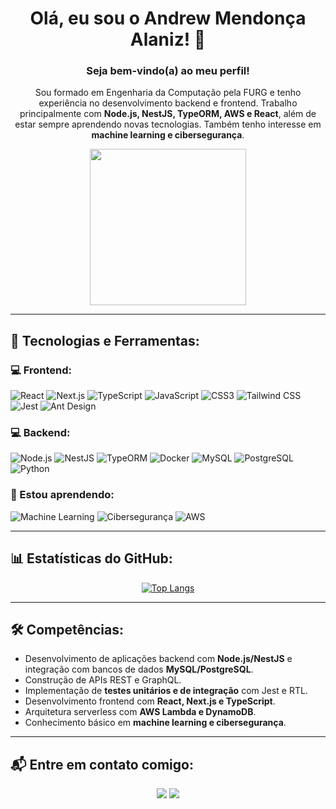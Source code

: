 <div align="center">

# Olá, eu sou o Andrew Mendonça Alaniz! 👋

### Seja bem-vindo(a) ao meu perfil!

Sou formado em Engenharia da Computação pela FURG e tenho experiência no desenvolvimento backend e frontend. Trabalho principalmente com **Node.js, NestJS, TypeORM, AWS e React**, além de estar sempre aprendendo novas tecnologias. Também tenho interesse em **machine learning e cibersegurança**.

<div id="header" align="center">
  <img src="https://i.pinimg.com/originals/9d/9b/d1/9d9bd13afce1a798d22ecfd9897730ed.gif" width="250"/>
</div>

</div>

---

## 🚀 Tecnologias e Ferramentas:

### 💻 Frontend:
![React](https://img.shields.io/badge/React-20232A?style=for-the-badge&logo=react&logoColor=61DAFB)
![Next.js](https://img.shields.io/badge/next%20js-000000?style=for-the-badge&logo=nextdotjs&logoColor=white)
![TypeScript](https://img.shields.io/badge/TypeScript-007ACC?style=for-the-badge&logo=typescript&logoColor=white)
![JavaScript](https://img.shields.io/badge/JavaScript-323330?style=for-the-badge&logo=javascript&logoColor=F7DF1E)
![CSS3](https://img.shields.io/badge/CSS3-1572B6?style=for-the-badge&logo=css3&logoColor=white)
![Tailwind CSS](https://img.shields.io/badge/Tailwind_CSS-38B2AC?style=for-the-badge&logo=tailwind-css&logoColor=white)
![Jest](https://img.shields.io/badge/Jest-C21325?style=for-the-badge&logo=jest&logoColor=white)
![Ant Design](https://img.shields.io/badge/Ant%20Design-0170FE?style=for-the-badge&logo=ant-design&logoColor=white)

### 💻 Backend:
![Node.js](https://img.shields.io/badge/Node.js-339933?style=for-the-badge&logo=nodedotjs&logoColor=white)
![NestJS](https://img.shields.io/badge/nestjs-E0234E?style=for-the-badge&logo=nestjs&logoColor=white)
![TypeORM](https://img.shields.io/badge/TypeORM-4479A1?style=for-the-badge&logo=typeorm&logoColor=white)
![Docker](https://img.shields.io/badge/Docker-2CA5E0?style=for-the-badge&logo=docker&logoColor=white)
![MySQL](https://img.shields.io/badge/MySQL-005C84?style=for-the-badge&logo=mysql&logoColor=white)
![PostgreSQL](https://img.shields.io/badge/PostgreSQL-316192?style=for-the-badge&logo=postgresql&logoColor=white)
![Python](https://img.shields.io/badge/Python-FFD43B?style=for-the-badge&logo=python&logoColor=blue)

### 🌱 Estou aprendendo:
![Machine Learning](https://img.shields.io/badge/Machine%20Learning-FF6F00?style=for-the-badge&logo=tensorflow&logoColor=white)
![Cibersegurança](https://img.shields.io/badge/Cybersecurity-000000?style=for-the-badge&logo=torbrowser&logoColor=white)
![AWS](https://img.shields.io/badge/AWS-232F3E?style=for-the-badge&logo=amazon-aws&logoColor=white)

---

## 📊 Estatísticas do GitHub:
<div align="center">

[![Top Langs](https://github-readme-stats.vercel.app/api/top-langs/?username=andrewalaniz&layout=compact)](https://github.com/andrewalaniz/github-readme-stats)

</div>

---

## 🛠️ Competências:
- Desenvolvimento de aplicações backend com **Node.js/NestJS** e integração com bancos de dados **MySQL/PostgreSQL**.
- Construção de APIs REST e GraphQL.
- Implementação de **testes unitários e de integração** com Jest e RTL.
- Desenvolvimento frontend com **React, Next.js e TypeScript**.
- Arquitetura serverless com **AWS Lambda e DynamoDB**.
- Conhecimento básico em **machine learning e cibersegurança**.

---

## 📬 Entre em contato comigo:
<div align="center">
  <a href="https://www.linkedin.com/in/andrewalaniz/" target="_blank"><img src="https://img.shields.io/badge/-LinkedIn-%230077B5?style=for-the-badge&logo=linkedin&logoColor=white" target="_blank"></a> 
  <a href="mailto:andrewalaniz@gmail.com"><img src="https://img.shields.io/badge/-Gmail-%23333?style=for-the-badge&logo=gmail&logoColor=white" target="_blank"></a>
</div>
